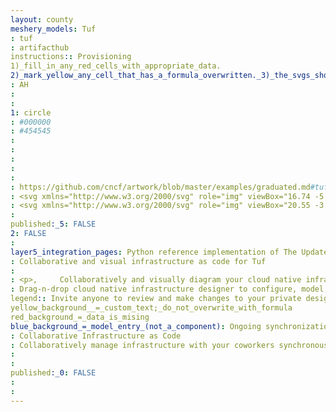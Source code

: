 ```yaml
---
layout: county 
meshery_models: Tuf
: tuf
: artifacthub
instructions:: Provisioning
1)_fill_in_any_red_cells_with_appropriate_data.
2)_mark_yellow_any_cell_that_has_a_formula_overwritten._3)_the_svgs_shouldn't_have_xml_header_they_are_added_programmatically_through_workflows: Security & Compliance
: AH
: 
: 
1: circle
: #000000
: #454545
: 
: 
: 
: 
: 
: https://github.com/cncf/artwork/blob/master/examples/graduated.md#tuf-logos
: <svg xmlns="http://www.w3.org/2000/svg" role="img" viewBox="16.74 -5.76 392.52 442.52"><style>svg {enable-background:new 0 0 432 432}</style><style>.st2{fill:#0082ca}</style><path d="M213.2 328.2c-1.5 0-3-.6-4.1-1.9-1.9-2.3-1.7-5.7.6-7.6l178.1-152c2-5.9 2.3-11 2.3-11.6 0-33.3-22.1-61.8-22.3-62-.1-.1-.2-.3-.3-.4-30.5-47.6-73.4-62.7-94-70-11.7-4.1-54.4-16.5-112.7-2.2-47.4 11.7-88 43.5-111.5 87.3-11.2 20.9-13.3 36.4-13 45.7 0 1.9.2 3.6.4 5.1 9.4-10 28.1-24.8 56.5-23.4 2.7.1 38.1 1.6 58.5 34.6 7.9-12.4 25.8-32.7 59.7-34.7 1.2-.1 12.3-.8 26 4 11.3 3.9 26.4 12.4 38 30.4 7.6-12.3 25-32.5 58-34.4 2.9-.2 5.5 2.1 5.7 5.1.2 3-2.1 5.5-5.1 5.7-39.6 2.2-52.8 35.4-53.3 36.9-.8 2-2.6 3.4-4.8 3.5-2.1.1-4.1-1.1-5.1-3-19.7-40.1-58.2-37.4-58.6-37.4h-.1c-41.1 2.4-54.8 36-55.3 37.4-.8 2-2.7 3.4-4.9 3.4s-4.1-1.2-5-3.1C130.4 147.1 93.3 146 93 146h-.2c-35.5-1.9-53.8 26.7-54 27-1 1.6-2.8 2.6-4.7 2.5-1.9-.1-3.6-1.1-4.6-2.8-.6-1-13.5-25.5 10.3-70 24.9-46.5 68-80.3 118.4-92.7 61.2-15.1 106.5-1.9 118.9 2.5 20 7.1 66.9 23.7 99.3 74.2 2.3 3 24.4 32.7 24.4 68.6 0 .5-.2 8.1-3.5 16.5-.3.8-.8 1.6-1.5 2.2L216.6 327c-.9.8-2.2 1.2-3.4 1.2z"/><path d="M212.2 327.3c-1.2 0-2.5-.4-3.5-1.3l-178-151.9c-2.3-1.9-2.5-5.3-.6-7.6s5.3-2.5 7.6-.6l178 151.9c2.3 1.9 2.5 5.3.6 7.6-1 1.3-2.6 1.9-4.1 1.9z"/><path d="M212.8 327.4c-2.1 0-4.1-1.2-4.9-3.2l-61.1-140.8c-1.2-2.7.1-5.9 2.8-7.1 2.7-1.2 5.9.1 7.1 2.8l61.1 140.8c1.2 2.7-.1 5.9-2.8 7.1-.8.2-1.5.4-2.2.4z"/><path d="M213.2 328.2c-.7 0-1.5-.1-2.2-.5-2.7-1.2-4-4.4-2.8-7.1l62.4-142.1c1.2-2.7 4.4-4 7.1-2.8 2.7 1.2 4 4.4 2.8 7.1L218.1 325c-.9 2-2.9 3.2-4.9 3.2z"/><path d="M275.9 428.5h-127c-3 0-5.4-2.4-5.4-5.4v-100c0-3 2.4-5.4 5.4-5.4h31.6c3 0 5.4 2.4 5.4 5.4s-2.4 5.4-5.4 5.4h-26.2v89.3h116.3v-89.3H214c-3 0-5.4-2.4-5.4-5.4s2.4-5.4 5.4-5.4h62c3 0 5.4 2.4 5.4 5.4v100c-.1 3-2.5 5.4-5.5 5.4z"/><circle cx="177.6" cy="323.1" r="12.1" class="st2"/><circle cx="335.3" cy="140.3" r="12.1" class="st2"/><path d="M250.4 405.6c-3 0-5.4-2.4-5.4-5.4v-54.9c0-2.2 1.3-4.1 3.3-5 2-.8 4.3-.4 5.9 1.2l11.7 11.7c2.1 2.1 2.1 5.5 0 7.6-2.1 2.1-5.5 2.1-7.6 0l-2.6-2.6v41.9c0 3.1-2.4 5.5-5.3 5.5z"/><path d="M238.6 362.5c-1.4 0-2.8-.5-3.8-1.6-2.1-2.1-2.1-5.5 0-7.6l11.8-11.8c2.1-2.1 5.5-2.1 7.6 0 2.1 2.1 2.1 5.5 0 7.6l-11.8 11.8c-1 1-2.4 1.6-3.8 1.6z"/></svg>
: <svg xmlns="http://www.w3.org/2000/svg" role="img" viewBox="20.55 -3.95 390.16 439.66"><style>svg {enable-background:new 0 0 432 432}</style><style>.st2{fill:#fff}</style><path d="M215.7 327.8c-1.5 0-3-.6-4.1-1.9-1.9-2.2-1.6-5.6.6-7.5l177.1-151.2c2-5.8 2.3-10.9 2.3-11.5 0-33.1-21.9-61.4-22.2-61.7-.1-.1-.2-.3-.3-.4-30.3-47.3-72.9-62.4-93.4-69.6-11.6-4.1-54.1-16.4-112.1-2.1-47.1 11.6-87.5 43.3-110.8 86.8-11.1 20.8-13.2 36.1-13 45.4 0 1.9.2 3.5.4 5 9.3-9.9 28-24.6 56.2-23.3 2.7.1 37.9 1.5 58.2 34.4 7.8-12.3 25.6-32.5 59.3-34.5 1.2-.1 12.2-.7 25.8 4 11.3 3.9 26.3 12.3 37.8 30.2 7.6-12.2 24.8-32.3 57.6-34.2 2.9-.2 5.5 2.1 5.6 5 .2 2.9-2.1 5.5-5 5.6-39.4 2.2-52.5 35.2-53 36.6-.8 2-2.6 3.3-4.8 3.4-2.1.1-4.1-1.1-5-3-19.5-39.9-57.8-37.2-58.2-37.1h-.1c-40.8 2.4-54.4 35.8-55 37.2-.8 2-2.7 3.3-4.8 3.4-2.2 0-4.1-1.2-5-3.1-16.4-36.3-53.2-37.3-53.6-37.3H96c-35.2-1.8-53.4 26.6-53.6 26.9-1 1.6-2.8 2.6-4.7 2.5-1.9-.1-3.6-1.1-4.5-2.8-.6-1-13.4-25.4 10.3-69.6 24.6-46 67.5-79.6 117.6-91.9 60.9-15 105.8-1.9 118.2 2.4 19.9 7 66.5 23.5 98.7 73.7 2.3 3 24.3 32.5 24.3 68.2 0 .4-.2 8-3.4 16.5-.3.8-.8 1.6-1.5 2.2l-178.2 152c-1 .9-2.3 1.3-3.5 1.3z" class="st2"/><path d="M214.8 326.9c-1.2 0-2.5-.4-3.5-1.3l-176.9-151c-2.2-1.9-2.5-5.3-.6-7.5s5.3-2.5 7.5-.6l176.9 151c2.2 1.9 2.5 5.3.6 7.5-1 1.3-2.5 1.9-4 1.9z" class="st2"/><path d="M215.3 326.9c-2.1 0-4-1.2-4.9-3.2l-60.7-139.9c-1.2-2.7.1-5.9 2.8-7 2.7-1.2 5.9.1 7 2.8l60.7 139.9c1.2 2.7-.1 5.9-2.8 7-.7.3-1.4.4-2.1.4z" class="st2"/><path d="M215.7 327.8c-.7 0-1.4-.1-2.1-.5-2.7-1.2-3.9-4.3-2.7-7l62-141.2c1.2-2.7 4.3-3.9 7-2.7 2.7 1.2 3.9 4.3 2.7 7l-62 141.2c-.9 2-2.8 3.2-4.9 3.2z" class="st2"/><path d="M278.1 427.5H151.8c-3 0-5.3-2.4-5.3-5.3v-99.4c0-3 2.4-5.3 5.3-5.3h31.4c3 0 5.3 2.4 5.3 5.3 0 3-2.4 5.3-5.3 5.3h-26v88.8h115.6V328h-56.3c-3 0-5.3-2.4-5.3-5.3 0-3 2.4-5.3 5.3-5.3h61.6c3 0 5.3 2.4 5.3 5.3v99.4c0 3-2.4 5.4-5.3 5.4z" class="st2"/><circle cx="180.4" cy="322.7" r="12.1" class="st2"/><circle cx="337.1" cy="141" r="12.1" class="st2"/><path d="M252.7 404.8c-3 0-5.3-2.4-5.3-5.3v-54.6c0-2.2 1.3-4.1 3.3-4.9 2-.8 4.3-.4 5.8 1.2l11.7 11.7c2.1 2.1 2.1 5.5 0 7.6-2.1 2.1-5.5 2.1-7.6 0l-2.6-2.6v41.7c0 2.8-2.4 5.2-5.3 5.2z" class="st2"/><path d="M241 361.9c-1.4 0-2.7-.5-3.8-1.6-2.1-2.1-2.1-5.5 0-7.6l11.7-11.7c2.1-2.1 5.5-2.1 7.6 0 2.1 2.1 2.1 5.5 0 7.6l-11.7 11.7c-1.1 1-2.4 1.6-3.8 1.6z" class="st2"/></svg>
: 
published:_5: FALSE
2: FALSE
: 
layer5_integration_pages: Python reference implementation of The Update Framework (TUF)
: Collaborative and visual infrastructure as code for Tuf
: 
: <p>,     Collaboratively and visually diagram your cloud native infrastructure with GitOps-style pipeline integration. Design, test, and manage configuration your Kubernetes-based, containerized applications as a visual topology., </p>, <p>,     Looking for best practice cloud native design and deployment best practices? Choose from thousands of pre-built components in MeshMap. Choose from hundreds of ready-made design patterns by importing templates from Meshery Catalog or use our low code designer, MeshMap, to create and deploy your own cloud native infrastructure designs., </p>
: Drag-n-drop cloud native infrastructure designer to configure, model, and deploy your workloads.
legend:: Invite anyone to review and make changes to your private designs.
yellow_background__=_custom_text;_do_not_overwrite_with_formula
red_background_=_data_is_mising
blue_background_=_model_entry_(not_a_component): Ongoing synchronization of Kubernetes configuration and changes across any number of clusters.
: Collaborative Infrastructure as Code
: Collaboratively manage infrastructure with your coworkers synchronously sharing the same designs.
: 
: 
published:_0: FALSE
: 
: 
---
```


